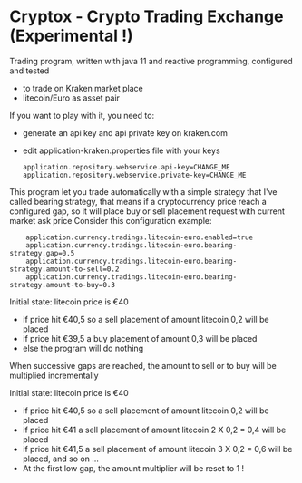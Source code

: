 # Cryptox - Crypto Trading Exchange (Experimental !)

Trading program, written with java 11 and reactive programming, configured and tested 
 - to trade on Kraken market place
 - litecoin/Euro as asset pair
 
If you want to play with it, you need to:
  - generate an api key and api private key on kraken.com
  - edit application-kraken.properties file with your keys
    
        application.repository.webservice.api-key=CHANGE_ME
        application.repository.webservice.private-key=CHANGE_ME
        
This program let you trade automatically with a simple strategy that I've called bearing strategy, that means if a cryptocurrency 
price reach a configured gap, so it will place buy or sell placement request with current market ask price
Consider this configuration example:

        application.currency.tradings.litecoin-euro.enabled=true
        application.currency.tradings.litecoin-euro.bearing-strategy.gap=0.5
        application.currency.tradings.litecoin-euro.bearing-strategy.amount-to-sell=0.2
        application.currency.tradings.litecoin-euro.bearing-strategy.amount-to-buy=0.3
        
Initial state: litecoin price is €40
 - if price hit €40,5 so a sell placement of amount litecoin 0,2 will be placed
 - if price hit €39,5 a buy placement of amount 0,3 will be placed
 - else the program will do nothing
 
When successive gaps are reached, the amount to sell or to buy will be multiplied incrementally  

Initial state: litecoin price is €40
 - if price hit €40,5 so a sell placement of amount litecoin 0,2 will be placed
 - if price hit €41 a sell placement of amount litecoin 2 X 0,2  = 0,4 will be placed
 - if price hit €41,5 a sell placement of amount litecoin 3 X 0,2  = 0,6 will be placed, and so on ...
 - At the first low gap, the amount multiplier will be reset to 1 !
 



